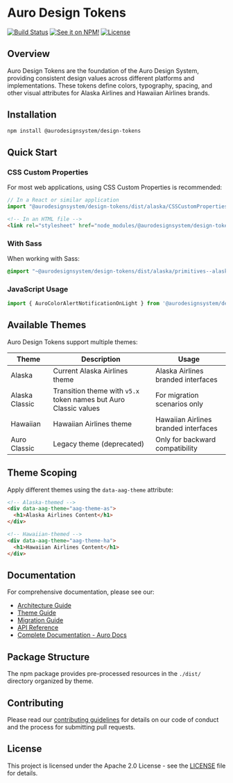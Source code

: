 # Auro Design Tokens

[![Build Status](https://img.shields.io/github/actions/workflow/status/AlaskaAirlines/AuroDesignTokens/testPublish.yml?branch=master&style=for-the-badge)](https://github.com/AlaskaAirlines/AuroDesignTokens/actions/workflows/testPublish.yml)
[![See it on NPM!](https://img.shields.io/npm/v/@aurodesignsystem/design-tokens.svg?style=for-the-badge&color=orange)](https://www.npmjs.com/package/@aurodesignsystem/design-tokens)
[![License](https://img.shields.io/npm/l/@aurodesignsystem/design-tokens.svg?color=blue&style=for-the-badge)](https://www.apache.org/licenses/LICENSE-2.0)

## Overview

Auro Design Tokens are the foundation of the Auro Design System, providing consistent design values across different platforms and implementations. These tokens define colors, typography, spacing, and other visual attributes for Alaska Airlines and Hawaiian Airlines brands.

## Installation

```bash
npm install @aurodesignsystem/design-tokens
```

## Quick Start

### CSS Custom Properties

For most web applications, using CSS Custom Properties is recommended:

```js
// In a React or similar application
import "@aurodesignsystem/design-tokens/dist/alaska/CSSCustomProperties--alaska.css"
```

```html
<!-- In an HTML file -->
<link rel="stylesheet" href="node_modules/@aurodesignsystem/design-tokens/dist/alaska/CSSCustomProperties--alaska.css">
```

### With Sass

When working with Sass:

```scss
@import "~@aurodesignsystem/design-tokens/dist/alaska/primitives--alaska.scss";
```

### JavaScript Usage

```js
import { AuroColorAlertNotificationOnLight } from '@aurodesignsystem/design-tokens/dist/auro-classic/JSVariables--color.js';
```

## Available Themes

Auro Design Tokens support multiple themes:

| Theme | Description | Usage |
|-------|-------------|-------|
| Alaska | Current Alaska Airlines theme | Alaska Airlines branded interfaces |
| Alaska Classic | Transition theme with `v5.x` token names but Auro Classic values | For migration scenarios only |
| Hawaiian | Hawaiian Airlines theme | Hawaiian Airlines branded interfaces |
| Auro Classic | Legacy theme (deprecated) | Only for backward compatibility |

## Theme Scoping

Apply different themes using the `data-aag-theme` attribute:

```html
<!-- Alaska-themed -->
<div data-aag-theme="aag-theme-as">
  <h1>Alaska Airlines Content</h1>
</div>

<!-- Hawaiian-themed -->
<div data-aag-theme="aag-theme-ha">
  <h1>Hawaiian Airlines Content</h1>
</div>
```

## Documentation

For comprehensive documentation, please see our:

- [Architecture Guide](https://auro.alaskaair.com/getting-started/developers/design-tokens/docs/architecture)
- [Theme Guide](https://auro.alaskaair.com/getting-started/developers/design-tokens/docs/themes)
- [Migration Guide](https://auro.alaskaair.com/getting-started/developers/design-tokens/docs/migration)
- [API Reference](https://auro.alaskaair.com/getting-started/developers/design-tokens/docs/api-reference)
- [Complete Documentation - Auro Docs](https://auro.alaskaair.com/getting-started/developers/design-tokens)

## Package Structure

The npm package provides pre-processed resources in the `./dist/` directory organized by theme.

## Contributing

Please read our [contributing guidelines](.github/CONTRIBUTING.md) for details on our code of conduct and the process for submitting pull requests.

## License

This project is licensed under the Apache 2.0 License - see the [LICENSE](./LICENSE) file for details.